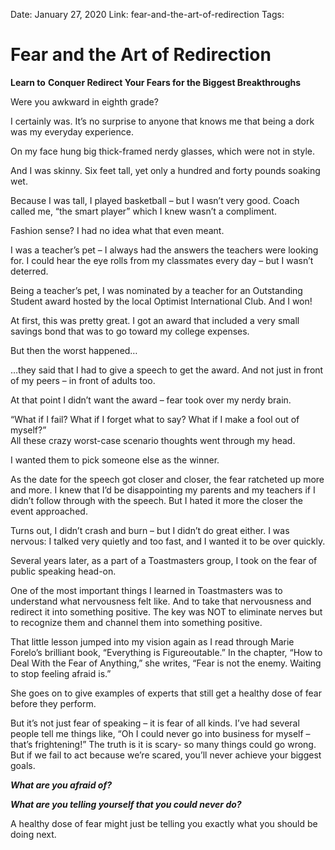 Date: January 27, 2020
Link: fear-and-the-art-of-redirection
Tags:


Fear and the Art of Redirection
===============================

**Learn to** **Conquer Redirect Your Fears for the Biggest Breakthroughs**

Were you awkward in eighth grade?

I certainly was. It’s no surprise to anyone that knows me that being a dork was my everyday experience.

On my face hung big thick-framed nerdy glasses, which were not in style.

And I was skinny. Six feet tall, yet only a hundred and forty pounds soaking wet.

Because I was tall, I played basketball – but I wasn’t very good. Coach called me, “the smart player” which I knew wasn’t a compliment.

Fashion sense? I had no idea what that even meant.

I was a teacher’s pet – I always had the answers the teachers were looking for. I could hear the eye rolls from my classmates every day – but I wasn’t deterred.

Being a teacher’s pet, I was nominated by a teacher for an Outstanding Student award hosted by the local Optimist International Club. And I won!

At first, this was pretty great. I got an award that included a very small savings bond that was to go toward my college expenses.

But then the worst happened…

…they said that I had to give a speech to get the award. And not just in front of my peers – in front of adults too.

At that point I didn’t want the award – fear took over my nerdy brain.

“What if I fail? What if I forget what to say? What if I make a fool out of myself?”  
All these crazy worst-case scenario thoughts went through my head.

I wanted them to pick someone else as the winner.

As the date for the speech got closer and closer, the fear ratcheted up more and more. I knew that I’d be disappointing my parents and my teachers if I didn’t follow through with the speech. But I hated it more the closer the event approached.

Turns out, I didn’t crash and burn – but I didn’t do great either. I was nervous: I talked very quietly and too fast, and I wanted it to be over quickly.

Several years later, as a part of a Toastmasters group, I took on the fear of public speaking head-on.

One of the most important things I learned in Toastmasters was to understand what nervousness felt like. And to take that nervousness and redirect it into something positive. The key was NOT to eliminate nerves but to recognize them and channel them into something positive.

That little lesson jumped into my vision again as I read through Marie Forelo’s brilliant book, “Everything is Figureoutable.” In the chapter, “How to Deal With the Fear of Anything,” she writes, “Fear is not the enemy. Waiting to stop feeling afraid is.”

She goes on to give examples of experts that still get a healthy dose of fear before they perform.

But it’s not just fear of speaking – it is fear of all kinds. I’ve had several people tell me things like, “Oh I could never go into business for myself – that’s frightening!” The truth is it is scary- so many things could go wrong. But if we fail to act because we’re scared, you’ll never achieve your biggest goals.

**_What are you afraid of?_**

_**What are you telling yourself that you could never do?**_

A healthy dose of fear might just be telling you exactly what you should be doing next.
